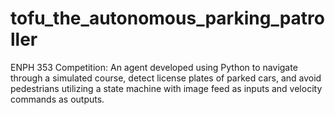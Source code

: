 # tofu_the_autonomous_parking_patroller
ENPH 353 Competition: An agent developed using Python to navigate through a simulated course, detect license plates of parked cars, and avoid pedestrians utilizing a state machine with image feed as inputs and velocity commands as outputs.


